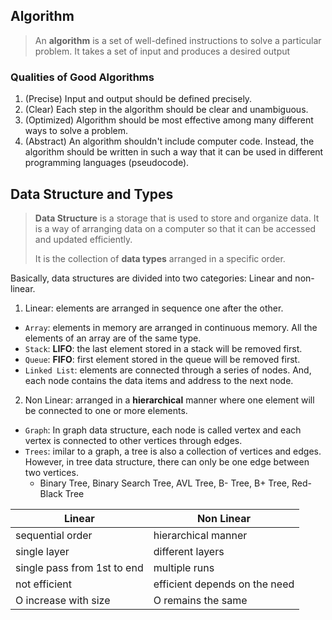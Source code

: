 ## Algorithm

> An **algorithm** is a set of well-defined instructions to solve a particular problem. 
> It takes a set of input and produces a desired output

### Qualities of Good Algorithms

1. (Precise) Input and output should be defined precisely.
2. (Clear) Each step in the algorithm should be clear and unambiguous.
3. (Optimized) Algorithm should be most effective among many different ways to solve a problem.
4. (Abstract) An algorithm shouldn't include computer code. Instead, the algorithm should be written in such a way that it can be used in different programming languages (pseudocode).



## Data Structure and Types

> **Data Structure** is a storage that is used to store and organize data. It is a way of arranging data on a computer so that it can be accessed and updated efficiently.
>
> It is the collection of **data types** arranged in a specific order.

Basically, data structures are divided into two categories: Linear and non-linear.

1. Linear: elements are arranged in sequence one after the other.
- `Array`: elements in memory are arranged in continuous memory. All the elements of an array are of the same type.
- `Stack`: **LIFO**: the last element stored in a stack will be removed first.
- `Queue`: **FIFO**: first element stored in the queue will be removed first.
- `Linked List`: elements are connected through a series of nodes. And, each node contains the data items and address to the next node.

2. Non Linear: arranged in a **hierarchical** manner where one element will be connected to one or more elements.
- `Graph`: In graph data structure, each node is called vertex and each vertex is connected to other vertices through edges.
- `Trees`: imilar to a graph, a tree is also a collection of vertices and edges. However, in tree data structure, there can only be one edge between two vertices.
	- Binary Tree, Binary Search Tree, AVL Tree, B- Tree, B+ Tree, Red-Black Tree

| Linear                      | Non Linear                    |
| --------------------------- | ----------------------------- |
| sequential order            | hierarchical manner           |
| single layer                | different layers              |
| single pass from 1st to end | multiple runs                 |
| not efficient               | efficient depends on the need |
| O increase with size        | O remains the same            |                            |                               |

